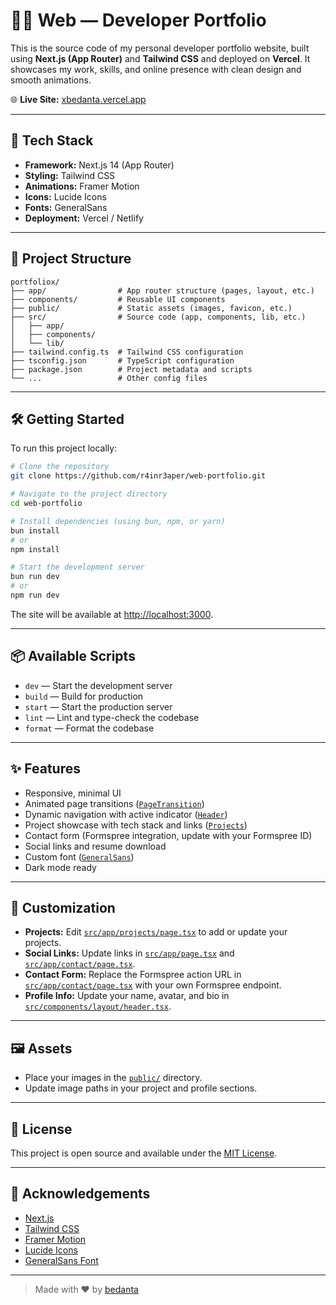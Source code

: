 # 🧑‍💻 Web — Developer Portfolio

This is the source code of my personal developer portfolio website, built using **Next.js (App Router)** and **Tailwind CSS** and deployed on **Vercel**. It showcases my work, skills, and online presence with clean design and smooth animations.

🌐 **Live Site:** [xbedanta.vercel.app](https://xbedanta.vercel.app)

---

## 🚀 Tech Stack

- **Framework:** Next.js 14 (App Router)
- **Styling:** Tailwind CSS
- **Animations:** Framer Motion
- **Icons:** Lucide Icons
- **Fonts:** GeneralSans
- **Deployment:** Vercel / Netlify

---

## 📁 Project Structure

```text
portfoliox/
├── app/                # App router structure (pages, layout, etc.)
├── components/         # Reusable UI components
├── public/             # Static assets (images, favicon, etc.)
├── src/                # Source code (app, components, lib, etc.)
│   ├── app/
│   ├── components/
│   └── lib/
├── tailwind.config.ts  # Tailwind CSS configuration
├── tsconfig.json       # TypeScript configuration
├── package.json        # Project metadata and scripts
└── ...                 # Other config files
```

---

## 🛠 Getting Started

To run this project locally:

```bash
# Clone the repository
git clone https://github.com/r4inr3aper/web-portfolio.git

# Navigate to the project directory
cd web-portfolio

# Install dependencies (using bun, npm, or yarn)
bun install
# or
npm install

# Start the development server
bun run dev
# or
npm run dev
```

The site will be available at [http://localhost:3000](http://localhost:3000).

---

## 📦 Available Scripts

- `dev` — Start the development server
- `build` — Build for production
- `start` — Start the production server
- `lint` — Lint and type-check the codebase
- `format` — Format the codebase

---

## ✨ Features

- Responsive, minimal UI
- Animated page transitions ([`PageTransition`](src/components/animation/page-transition.tsx))
- Dynamic navigation with active indicator ([`Header`](src/components/layout/header.tsx))
- Project showcase with tech stack and links ([`Projects`](src/app/projects/page.tsx))
- Contact form (Formspree integration, update with your Formspree ID)
- Social links and resume download
- Custom font ([`GeneralSans`](src/app/globals.css))
- Dark mode ready

---

## 📄 Customization

- **Projects:** Edit [`src/app/projects/page.tsx`](src/app/projects/page.tsx) to add or update your projects.
- **Social Links:** Update links in [`src/app/page.tsx`](src/app/page.tsx) and [`src/app/contact/page.tsx`](src/app/contact/page.tsx).
- **Contact Form:** Replace the Formspree action URL in [`src/app/contact/page.tsx`](src/app/contact/page.tsx) with your own Formspree endpoint.
- **Profile Info:** Update your name, avatar, and bio in [`src/components/layout/header.tsx`](src/components/layout/header.tsx).

---

## 🖼️ Assets

- Place your images in the [`public/`](public/) directory.
- Update image paths in your project and profile sections.

---

## 📝 License

This project is open source and available under the [MIT License](LICENSE).

---

## 🙏 Acknowledgements

- [Next.js](https://nextjs.org/)
- [Tailwind CSS](https://tailwindcss.com/)
- [Framer Motion](https://www.framer.com/motion/)
- [Lucide Icons](https://lucide.dev/)
- [GeneralSans Font](https://github.com/zcreativelabs/GeneralSans)

---

> Made with ❤️ by [bedanta](https://github.com/r4inr3aper)

